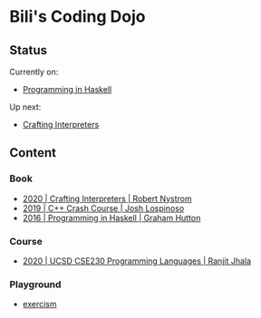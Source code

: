 # Bili's Coding Dojo

## Status

Currently on:
- [Programming in Haskell](book/pih)

Up next:
- [Crafting Interpreters](book/craftinginterpreters)

## Content

### Book
- [2020 | Crafting Interpreters | Robert Nystrom](book/craftinginterpreters)
- [2019 | C++ Crash Course | Josh Lospinoso](book/ccc)
- [2016 | Programming in Haskell | Graham Hutton](book/pih)

### Course
- [2020 | UCSD CSE230 Programming Languages | Ranjit Jhala](course/2020-ucsd-cse230)

### Playground
- [exercism](playground/exercism)
